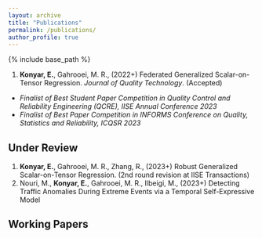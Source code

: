 ```yaml
---
layout: archive
title: "Publications"
permalink: /publications/
author_profile: true
---
```


{% include base_path %}

1. **Konyar, E.**, Gahrooei, M. R., (2022+) Federated Generalized Scalar-on-Tensor Regression. *Journal of Quality Technology*. (Accepted)
- *Finalist of Best Student Paper Competition in Quality Control and Reliability Engineering (QCRE), IISE Annual Conference 2023*
- *Finalist of Best Paper Competition in INFORMS Conference on Quality, Statistics and Reliability, ICQSR 2023*

Under Review
------

1. **Konyar, E.**, Gahrooei, M. R., Zhang, R., (2023+) Robust Generalized Scalar-on-Tensor Regression. (2nd round revision at IISE Transactions)
2. Nouri, M., **Konyar, E.**, Gahrooei, M. R., Ilbeigi, M., (2023+) Detecting Traffic Anomalies During Extreme Events via a Temporal Self-Expressive Model

Working Papers
------




